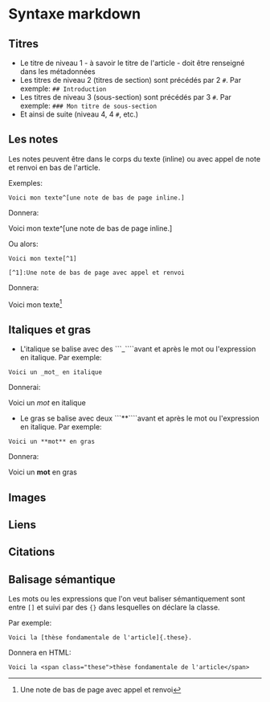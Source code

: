 # Syntaxe markdown

## Titres

- Le titre de niveau 1 - à savoir le titre de l'article - doit être renseigné dans les métadonnées
- Les titres de niveau 2 (titres de section) sont précédés par 2 ```#```. Par exemple: ```## Introduction```
- Les titres de niveau 3 (sous-section) sont précédés par 3 ```#```. Par exemple: ```### Mon titre de sous-section```
- Et ainsi de suite (niveau 4, 4 ```#```, etc.)

## Les notes

Les notes peuvent être dans le corps du texte (inline) ou avec appel de note et renvoi en bas de l'article.

Exemples:

```
Voici mon texte^[une note de bas de page inline.]
```

Donnera:

Voici mon texte^[une note de bas de page inline.]

Ou alors:

```
Voici mon texte[^1]

[^1]:Une note de bas de page avec appel et renvoi
```
Donnera:


Voici mon texte[^1]

[^1]:Une note de bas de page avec appel et renvoi

## Italiques et gras

- L'italique se balise avec des ```_````avant et après le mot ou l'expression en italique. Par exemple:
```
Voici un _mot_ en italique
```

Donnerai:

Voici un _mot_ en italique


- Le gras se balise avec deux ```**````avant et après le mot ou l'expression en italique. Par exemple:
```
Voici un **mot** en gras
```

Donnera:

Voici un **mot** en gras


## Images

## Liens

## Citations


## Balisage sémantique

Les mots ou les expressions que l'on veut baliser sémantiquement sont entre ```[]``` et suivi par des ```{}``` dans lesquelles on déclare la classe.

Par exemple:

```
Voici la [thèse fondamentale de l'article]{.these}.
```

Donnera en HTML:

```
Voici la <span class="these">thèse fondamentale de l'article</span>
```

